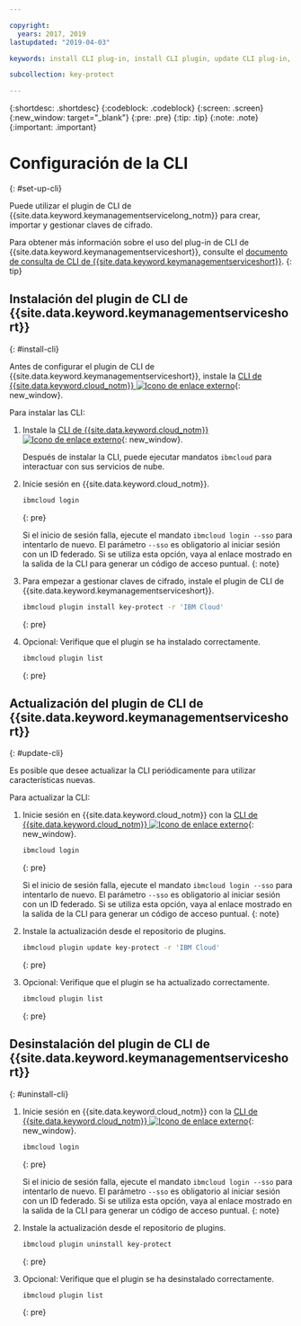 ```yaml
---

copyright:
  years: 2017, 2019
lastupdated: "2019-04-03"

keywords: install CLI plug-in, install CLI plugin, update CLI plug-in, update CLI plugin, uninstall CLI plug-in, uninstall CLI plugin, Key Protect CLI plug-in, Key Protect CLI plugin, KMS plug-in, KMS plugin

subcollection: key-protect

---
```


{:shortdesc: .shortdesc}
{:codeblock: .codeblock}
{:screen: .screen}
{:new_window: target="_blank"}
{:pre: .pre}
{:tip: .tip}
{:note: .note}
{:important: .important}

# Configuración de la CLI
{: #set-up-cli}

Puede utilizar el plugin de CLI de {{site.data.keyword.keymanagementservicelong_notm}} para crear, importar y gestionar claves de cifrado.

Para obtener más información sobre el uso del plug-in de CLI de {{site.data.keyword.keymanagementserviceshort}}, consulte el [documento de consulta de CLI de {{site.data.keyword.keymanagementserviceshort}}](/docs/services/key-protect?topic=key-protect-cli-reference).
{: tip}

## Instalación del plugin de CLI de {{site.data.keyword.keymanagementserviceshort}}
{: #install-cli}

Antes de configurar el plugin de CLI de {{site.data.keyword.keymanagementserviceshort}}, instale la [CLI de {{site.data.keyword.cloud_notm}} ![Icono de enlace externo](../../icons/launch-glyph.svg "Icono de enlace externo")](/docs/cli?topic=cloud-cli-ibmcloud-cli){: new_window}. 

Para instalar las CLI:

1. Instale la [CLI de {{site.data.keyword.cloud_notm}} ![Icono de enlace externo](../../icons/launch-glyph.svg "Icono de enlace externo")](/docs/cli?topic=cloud-cli-ibmcloud-cli){: new_window}.

    Después de instalar la CLI, puede ejecutar mandatos `ibmcloud` para interactuar con sus servicios de nube.

2. Inicie sesión en {{site.data.keyword.cloud_notm}}.

    ```sh
    ibmcloud login 
    ```
    {: pre}

    Si el inicio de sesión falla, ejecute el mandato `ibmcloud login --sso` para intentarlo de nuevo. El parámetro `--sso` es obligatorio al iniciar sesión con un ID federado. Si se utiliza esta opción, vaya al enlace mostrado en la salida de la CLI para generar un código de acceso puntual.
    {: note}

3. Para empezar a gestionar claves de cifrado, instale el plugin de CLI de {{site.data.keyword.keymanagementserviceshort}}.

    ```sh
    ibmcloud plugin install key-protect -r 'IBM Cloud'
    ```
    {: pre}

4. Opcional: Verifique que el plugin se ha instalado correctamente.

    ```sh
    ibmcloud plugin list
    ```
    {: pre}

## Actualización del plugin de CLI de {{site.data.keyword.keymanagementserviceshort}}
{: #update-cli}

Es posible que desee actualizar la CLI periódicamente para utilizar características nuevas.

Para actualizar la CLI:

1. Inicie sesión en {{site.data.keyword.cloud_notm}} con la [CLI de {{site.data.keyword.cloud_notm}} ![Icono de enlace externo](../../icons/launch-glyph.svg "Icono de enlace externo")](/docs/cli?topic=cloud-cli-ibmcloud-cli){: new_window}.

    ```sh
    ibmcloud login 
    ```
    {: pre}

    Si el inicio de sesión falla, ejecute el mandato `ibmcloud login --sso` para intentarlo de nuevo. El parámetro `--sso` es obligatorio al iniciar sesión con un ID federado. Si se utiliza esta opción, vaya al enlace mostrado en la salida de la CLI para generar un código de acceso puntual.
    {: note}

2. Instale la actualización desde el repositorio de plugins.

    ```sh
    ibmcloud plugin update key-protect -r 'IBM Cloud'
    ```
    {: pre}

3. Opcional: Verifique que el plugin se ha actualizado correctamente.

    ```sh
    ibmcloud plugin list
    ```
    {: pre}

## Desinstalación del plugin de CLI de {{site.data.keyword.keymanagementserviceshort}}
{: #uninstall-cli}

1. Inicie sesión en {{site.data.keyword.cloud_notm}} con la [CLI de {{site.data.keyword.cloud_notm}} ![Icono de enlace externo](../../icons/launch-glyph.svg "Icono de enlace externo")](/docs/cli?topic=cloud-cli-ibmcloud-cli){: new_window}.

    ```sh
    ibmcloud login 
    ```
    {: pre}

    Si el inicio de sesión falla, ejecute el mandato `ibmcloud login --sso` para intentarlo de nuevo. El parámetro `--sso` es obligatorio al iniciar sesión con un ID federado. Si se utiliza esta opción, vaya al enlace mostrado en la salida de la CLI para generar un código de acceso puntual.
    {: note}

2. Instale la actualización desde el repositorio de plugins.

    ```sh
    ibmcloud plugin uninstall key-protect
    ```
    {: pre}

3. Opcional: Verifique que el plugin se ha desinstalado correctamente.

    ```sh
    ibmcloud plugin list
    ```
    {: pre}
